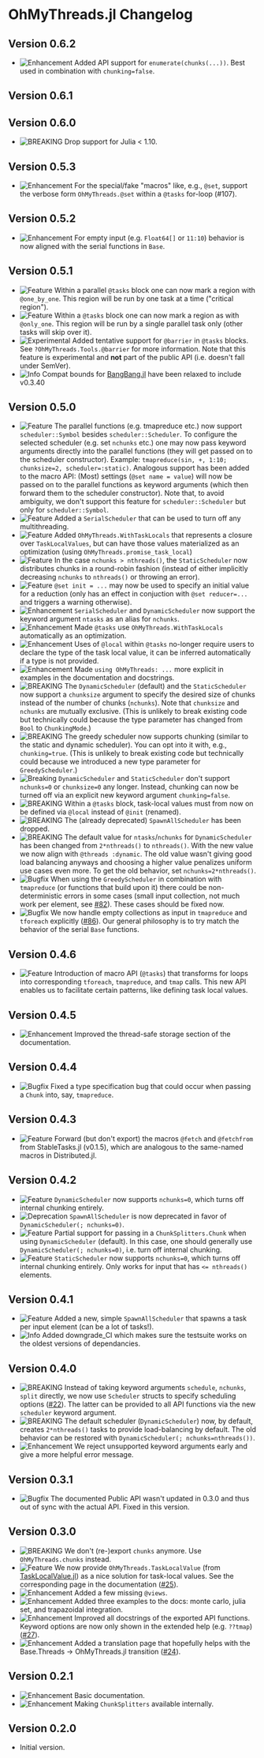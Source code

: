 OhMyThreads.jl Changelog
=========================

Version 0.6.2
-------------
- ![Enhancement][badge-enhancement] Added API support for `enumerate(chunks(...))`. Best used in combination with `chunking=false`.

Version 0.6.1
-------------

Version 0.6.0
-------------
- ![BREAKING][badge-breaking] Drop support for Julia < 1.10.

Version 0.5.3
-------------
- ![Enhancement][badge-enhancement] For the special/fake "macros" like, e.g., `@set`, support the verbose form `OhMyThreads.@set` within a `@tasks` for-loop (#107).

Version 0.5.2
-------------
- ![Enhancement][badge-enhancement] For empty input (e.g. `Float64[]` or `11:10`) behavior is now aligned with the serial functions in `Base`.

Version 0.5.1
-------------
- ![Feature][badge-feature] Within a parallel `@tasks` block one can now mark a region with `@one_by_one`. This region will be run by one task at a time ("critical region").
- ![Feature][badge-feature] Within a `@tasks` block one can now mark a region as with `@only_one`. This region will be run by a single parallel task only (other tasks will skip over it).
- ![Experimental][badge-experimental] Added tentative support for `@barrier` in `@tasks` blocks. See `?OhMyThreads.Tools.@barrier` for more information. Note that this feature is experimental and **not** part of the public API (i.e. doesn't fall under SemVer).
- ![Info][badge-info] Compat bounds for [BangBang.jl](https://github.com/JuliaFolds2/BangBang.jl) have been relaxed to include v0.3.40

Version 0.5.0
-------------

- ![Feature][badge-feature] The parallel functions (e.g. tmapreduce etc.) now support `scheduler::Symbol` besides `scheduler::Scheduler`. To configure the selected scheduler (e.g. set `nchunks` etc.) one may now pass keyword arguments directly into the parallel functions (they will get passed on to the scheduler constructor). Example: `tmapreduce(sin, +, 1:10; chunksize=2, scheduler=:static)`. Analogous support has been added to the macro API: (Most) settings (`@set name = value`) will now be passed on to the parallel functions as keyword arguments (which then forward them to the scheduler constructor). Note that, to avoid ambiguity, we don't support this feature for `scheduler::Scheduler` but only for `scheduler::Symbol`.
- ![Feature][badge-feature] Added a `SerialScheduler` that can be used to turn off any multithreading.
- ![Feature][badge-feature] Added `OhMyThreads.WithTaskLocals` that represents a closure over `TaskLocalValues`, but can have those values materialized as an optimization (using `OhMyThreads.promise_task_local`)
- ![Feature][badge-feature] In the case `nchunks > nthreads()`, the `StaticScheduler` now distributes chunks in a round-robin fashion (instead of either implicitly decreasing `nchunks` to `nthreads()` or throwing an error).
- ![Feature][badge-feature] `@set init = ...` may now be used to specify an initial value for a reduction (only has an effect in conjuction with `@set reducer=...` and triggers a warning otherwise).
- ![Enhancement][badge-enhancement] `SerialScheduler` and `DynamicScheduler` now support the keyword argument `ntasks` as an alias for `nchunks`.
- ![Enhancement][badge-enhancement] Made `@tasks` use `OhMyThreads.WithTaskLocals` automatically as an optimization.
- ![Enhancement][badge-enhancement] Uses of `@local` within `@tasks` no-longer require users to declare the type of the task local value, it can be inferred automatically if a type is not provided.
- ![Enhancement][badge-enhancement] Made `using OhMyThreads: ...` more explicit in examples in the documentation and docstrings.
- ![BREAKING][badge-breaking] The `DynamicScheduler` (default) and the `StaticScheduler` now support a `chunksize` argument to specify the desired size of chunks instead of the number of chunks (`nchunks`). Note that `chunksize` and `nchunks` are mutually exclusive. (This is unlikely to break existing code but technically could because the type parameter has changed from `Bool` to `ChunkingMode`.)
- ![BREAKING][badge-breaking] The greedy scheduler now supports chunking (similar to the static and dynamic scheduler). You can opt into it with, e.g., `chunking=true`. (This is unlikely to break existing code but technically could because we introduced a new type parameter for `GreedyScheduler`.)
- ![Breaking][badge-breaking] `DynamicScheduler` and `StaticScheduler` don't support `nchunks=0` or `chunksize=0` any longer. Instead, chunking can now be turned off via an explicit new keyword argument `chunking=false`.
- ![BREAKING][badge-breaking] Within a `@tasks` block, task-local values must from now on be defined via `@local` instead of `@init` (renamed).
- ![BREAKING][badge-breaking] The (already deprecated) `SpawnAllScheduler` has been dropped.
- ![BREAKING][badge-breaking] The default value for `ntasks`/`nchunks` for `DynamicScheduler` has been changed from `2*nthreads()` to `nthreads()`. With the new value we now align with `@threads :dynamic`. The old value wasn't giving good load balancing anyways and choosing a higher value penalizes uniform use cases even more. To get the old behavior, set `nchunks=2*nthreads()`.
- ![Bugfix][badge-bugfix] When using the `GreedyScheduler` in combination with `tmapreduce` (or functions that build upon it) there could be non-deterministic errors in some cases (small input collection, not much work per element, see [#82](https://github.com/JuliaFolds2/OhMyThreads.jl/issues/82)). These cases should be fixed now.
- ![Bugfix][badge-bugfix] We now handle empty collections as input in `tmapreduce` and `tforeach` explicitly ([#86](https://github.com/JuliaFolds2/OhMyThreads.jl/issues/86)). Our general philosophy is to try match the behavior of the serial `Base` functions.

Version 0.4.6
-------------

- ![Feature][badge-feature] Introduction of macro API (`@tasks`) that transforms for loops into corresponding `tforeach`, `tmapreduce`, and `tmap` calls. This new API enables us to facilitate certain patterns, like defining task local values.

Version 0.4.5
-------------

- ![Enhancement][badge-enhancement] Improved the thread-safe storage section of the documentation.

Version 0.4.4
-------------

- ![Bugfix][badge-bugfix] Fixed a type specification bug that could occur when passing a `Chunk` into, say, `tmapreduce`.

Version 0.4.3
-------------

- ![Feature][badge-feature] Forward (but don't export) the macros `@fetch` and `@fetchfrom` from StableTasks.jl (v0.1.5), which are analogous to the same-named macros in Distributed.jl.

Version 0.4.2
-------------

- ![Feature][badge-feature] `DynamicScheduler` now supports `nchunks=0`, which turns off internal chunking entirely.
- ![Deprecation][badge-deprecation] `SpawnAllScheduler` is now deprecated in favor of `DynamicScheduler(; nchunks=0)`.
- ![Feature][badge-feature] Partial support for passing in a `ChunkSplitters.Chunk` when using `DynamicScheduler` (default). In this case, one should generally use `DynamicScheduler(; nchunks=0)`, i.e. turn off internal chunking.
- ![Feature][badge-feature] `StaticScheduler` now supports `nchunks=0`, which turns off internal chunking entirely. Only works for input that has `<= nthreads()` elements.

Version 0.4.1
-------------

- ![Feature][badge-feature] Added a new, simple `SpawnAllScheduler` that spawns a task per input element (can be a lot of tasks!).
- ![Info][badge-info] Added downgrade_CI which makes sure the testsuite works on the oldest versions of dependancies.

Version 0.4.0
-------------

- ![BREAKING][badge-breaking] Instead of taking keyword arguments `schedule`, `nchunks`, `split` directly, we now use `Scheduler` structs to specify scheduling options ([#22](https://github.com/JuliaFolds2/OhMyThreads.jl/issues/22)). The latter can be provided to all API functions via the new `scheduler` keyword argument.
- ![BREAKING][badge-breaking] The default scheduler (`DynamicScheduler`) now, by default, creates `2*nthreads()` tasks to provide load-balancing by default. The old behavior can be restored with `DynamicScheduler(; nchunks=nthreads())`.
- ![Enhancement][badge-enhancement] We reject unsupported keyword arguments early and give a more helpful error message.

Version 0.3.1
-------------

- ![Bugfix][badge-bugfix] The documented Public API wasn't updated in 0.3.0 and thus out of sync with the actual API. Fixed in this version.

Version 0.3.0
-------------

- ![BREAKING][badge-breaking] We don't (re-)export `chunks` anymore. Use `OhMyThreads.chunks` instead.
- ![Feature][badge-feature] We now provide `OhMyThreads.TaskLocalValue` (from [TaskLocalValue.jl](https://github.com/vchuravy/TaskLocalValues.jl)) as a nice solution for task-local values. See the corresponding page in the documentation ([#25][gh-issue-25]).
- ![Enhancement][badge-enhancement] Added a few missing `@views`.
- ![Enhancement][badge-enhancement] Added three examples to the docs: monte carlo, julia set, and trapazoidal integration.
- ![Enhancement][badge-enhancement] Improved all docstrings of the exported API functions. Keyword options are now only shown in the extended help (e.g. `??tmap`) ([#27][gh-issue-27]).
- ![Enhancement][badge-enhancement] Added a translation page that hopefully helps with the Base.Threads → OhMyThreads.jl transition ([#24][gh-issue-24]).

Version 0.2.1
-------------

- ![Enhancement][badge-enhancement] Basic documentation.
- ![Enhancement][badge-enhancement] Making `ChunkSplitters` available internally.

Version 0.2.0
-------------

- Initial version.

[badge-breaking]: https://img.shields.io/badge/BREAKING-red.svg
[badge-deprecation]: https://img.shields.io/badge/Deprecation-orange.svg
[badge-feature]: https://img.shields.io/badge/Feature-green.svg
[badge-experimental]: https://img.shields.io/badge/Experimental-yellow.svg
[badge-enhancement]: https://img.shields.io/badge/Enhancement-blue.svg
[badge-bugfix]: https://img.shields.io/badge/Bugfix-purple.svg
[badge-fix]: https://img.shields.io/badge/Fix-purple.svg
[badge-info]: https://img.shields.io/badge/Info-gray.svg

[gh-issue-27]: https://github.com/JuliaFolds2/OhMyThreads.jl/issues/27
[gh-issue-24]: https://github.com/JuliaFolds2/OhMyThreads.jl/issues/24
[gh-issue-25]: https://github.com/JuliaFolds2/OhMyThreads.jl/issues/25

[gh-pr-5]: https://github.com/JuliaFolds2/OhMyThreads.jl/pull/5
